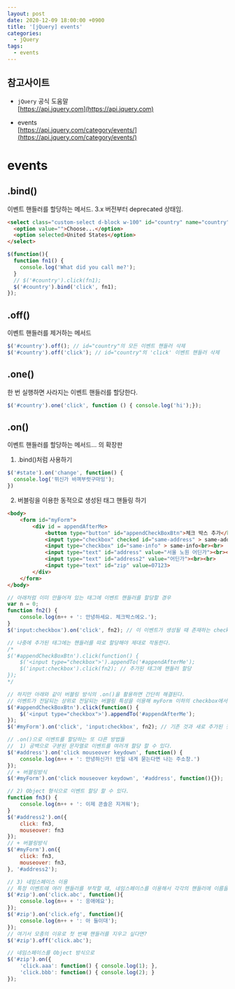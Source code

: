 ```yaml
---
layout: post
date: 2020-12-09 18:00:00 +0900
title: '[jQuery] events'
categories:
  - jQuery
tags:
  - events
---
```


## 참고사이트
- `jQuery` 공식 도움말  
[https://api.jquery.com](https://api.jquery.com)

- events    
[https://api.jquery.com/category/events/](https://api.jquery.com/category/events/)

# events  

## .bind()

이벤트 핸들러를 할당하는 메서드. 3.x 버전부터 deprecated 상태임.  

```html
<select class="custom-select d-block w-100" id="country" name="country" >
  <option value="">Choose...</option>
  <option selected>United States</option>
</select>
```
```js
$(function(){
  function fn1() {
    console.log('What did you call me?');
  }
  // $('#country').click(fn1);
  $('#country').bind('click', fn1);
});
```

## .off()

이벤트 핸들러를 제거하는 메서드  

```js
$('#country').off(); // id="country"의 모든 이벤트 핸들러 삭제
$('#country').off('click'); // id="country"의 'click' 이벤트 핸들러 삭제
```

## .one()

한 번 실행하면 사라지는 이벤트 핸들러를 할당한다.  

```js
$('#country').one('click', function () { console.log('hi');});
```

## .on()

이벤트 핸들러를 할당하는 메서드... 의 확장판

1) .bind()처럼 사용하기

```js
$('#state').on('change', function() {
  console.log('뮈신가 바껴부럿구마잉');
})
```

2) 버블링을 이용한 동적으로 생성된 태그 핸들링 하기  

```html
<body>
    <form id="myForm">
        <div id = appendAfterMe>
            <button type="button" id="appendCheckBoxBtn">체크 박스 추가</button><br><br>
            <input type="checkbox" checked id="same-address" > same-address<br><br>
            <input type="checkbox" id="same-info" > same-info<br><br>
            <input type="text" id="address" value="서울 노원 어딘가"><br><br>
            <input type="text" id="address2" value="어딘가"><br><br>
            <input type="text" id="zip" value=07123>
        </div>
    </form>
</body>
```
```js
// 아래처럼 이미 만들어져 있는 태그에 이벤트 핸들러를 할당할 경우  
var n = 0;
function fn2() {
    console.log(n++ + ': 안녕하세요. 체크박스에오.');
}
$('input:checkbox').on('click', fn2); // 이 이벤트가 생성될 때 존재하는 checkbox에만 적용된다.

// 나중에 추가된 태그에는 핸들러를 따로 할당해야 제대로 작동한다.
/*
$('#appendCheckBoxBtn').click(function() {
    $('<input type="checkbox">').appendTo('#appendAfterMe');
    $('input:checkbox').click(fn2); // 추가된 태그에 핸들러 할당
});
*/

// 하지만 아래와 같이 버블링 방식의 .on()을 활용하면 간단히 해결된다.
// 이벤트가 전달되는 상위로 전달되는 버블링 특성을 이용해 myForm 이하의 checkbox에서 발생한 이벤트를 핸들하는 방법   
$('#appendCheckBoxBtn').click(function() {
    $('<input type="checkbox">').appendTo('#appendAfterMe');
});
$('#myForm').on('click', 'input:checkbox', fn2); // 기존 것과 새로 추가된 것 모두에 이벤트가 적용된다.

// .on()으로 이벤트를 할당하는 또 다른 방법들
//  1) 공백으로 구분된 문자열로 이벤트를 여러개 할당 할 수 있다.
$('#address').on('click mouseover keydown', function() {
    console.log(n++ + ': 안녕하신가! 만일 내게 묻는다면 나는 주소창.')
});
// + 버블링방식
$('#myForm').on('click mouseover keydown', '#address', function(){});

// 2) Object 형식으로 이벤트 할당 할 수 있다.
function fn3() {
    console.log(n++ + ': 이제 콘솔은 지겨워');
}
$('#address2').on({
    click: fn3,
    mouseover: fn3
});
// + 버블링방식
$('#myForm').on({
    click: fn3,
    mouseover: fn3,
}, '#address2');

// 3) 네임스페이스 이용
// 특정 이벤트에 여러 핸들러를 부착할 때, 네임스페이스를 이용해서 각각의 핸들러에 이름을 지정하고 나중에 지울 때 활용할 수 있다.
$('#zip').on('click.abc', function(){
    console.log(n++ + ': 응애에요');
});
$('#zip').on('click.efg', function(){
    console.log(n++ + ': 아 들이대');
});
// 여기서 모종의 이유로 첫 번째 핸들러를 지우고 싶다면?
$('#zip').off('click.abc');

// 네임스페이스를 Object 방식으로
$('#zip').on({
    'click.aaa': function() { console.log(1); },
    'click.bbb': function() { console.log(2); }
});
```
